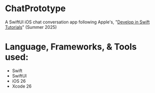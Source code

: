 # ChatPrototype

A SwiftUI iOS chat conversation app following Apple's, "[Develop in Swift Tutorials](https://developer.apple.com/tutorials/develop-in-swift/hello-swiftui)" (Summer 2025) 

# Language, Frameworks, & Tools used:
- Swift
- SwiftUI
- iOS 26
- Xcode 26
